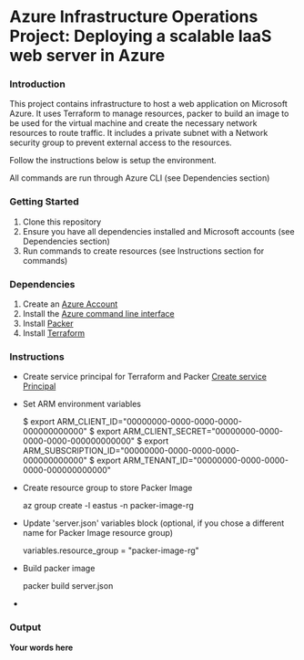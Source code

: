 # Azure Infrastructure Operations Project: Deploying a scalable IaaS web server in Azure

### Introduction

This project contains infrastructure to host a web application on Microsoft Azure. It uses Terraform to manage resources, packer to build an
image to be used for the virtual machine and create the necessary network resources to route traffic. It includes a private subnet with
a Network security group to prevent external access to the resources.

Follow the instructions below is setup the environment.

All commands are run through Azure CLI (see Dependencies section)

### Getting Started

1. Clone this repository
2. Ensure you have all dependencies installed and Microsoft accounts (see Dependencies section)
3. Run commands to create resources (see Instructions section for commands)

### Dependencies

1. Create an [Azure Account](https://portal.azure.com)
2. Install the [Azure command line interface](https://docs.microsoft.com/en-us/cli/azure/install-azure-cli?view=azure-cli-latest)
3. Install [Packer](https://www.packer.io/downloads)
4. Install [Terraform](https://www.terraform.io/downloads.html)

### Instructions

- Create service principal for Terraform and Packer [Create service Principal](https://www.terraform.io/docs/providers/azurerm/guides/service_principal_client_secret.html)
- Set ARM environment variables

  $ export ARM_CLIENT_ID="00000000-0000-0000-0000-000000000000"
    $ export ARM_CLIENT_SECRET="00000000-0000-0000-0000-000000000000"
  $ export ARM_SUBSCRIPTION_ID="00000000-0000-0000-0000-000000000000"
    $ export ARM_TENANT_ID="00000000-0000-0000-0000-000000000000"

- Create resource group to store Packer Image

  az group create -l eastus -n packer-image-rg

- Update 'server.json' variables block (optional, if you chose a different name for Packer Image resource group)

  variables.resource_group = "packer-image-rg"

- Build packer image

  packer build server.json

-

### Output

**Your words here**
